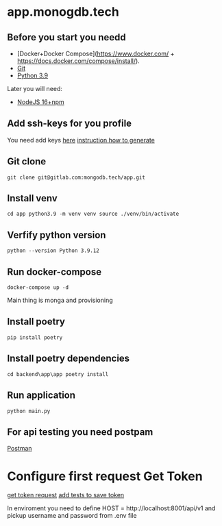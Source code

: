 # app.monogdb.tech

## Before you start you needd

* [Docker+Docker Compose](https://www.docker.com/ + https://docs.docker.com/compose/install/).
* [Git](https://git-scm.com/book/en/v2/Getting-Started-Installing-Git)
* [Python 3.9](https://www.python.org/downloads/release/python-3913/)

Later you will need:
* [NodeJS 16+npm](https://nodejs.org/en/)

## Add ssh-keys for you profile
You need add keys [here](https://gitlab.com/-/profile/keys) [instruction how to generate](https://coderlessons.com/tutorials/devops/vyuchit-gitlab/gitlab-nastroika-kliucha-ssh)

## Git clone 
`git clone git@gitlab.com:mongodb.tech/app.git`

## Install venv
`cd app
python3.9 -m venv venv
source ./venv/bin/activate 
`

## Verfify python version
`
python --version
Python 3.9.12
`

## Run docker-compose
`docker-compose up -d`

Main thing is monga and provisioning

## Install poetry
`pip install poetry`

## Install poetry dependencies
`cd backend\app\app
poetry install`

## Run application
`python main.py`

## For api testing you need postpam

[Postman](https://www.postman.com/downloads/)

# Configure first request Get Token
[get token request](https://gitlab.com/mongodb.tech/app/-/raw/main/docs/Screenshot_2022-06-13_at_09.59.11.png)
[add tests to save token](https://gitlab.com/mongodb.tech/app/-/blob/main/docs/Screenshot_2022-06-13_at_09.59.11.png)

In enviroment you need to define HOST = http://localhost:8001/api/v1 and pickup username and password from .env file


